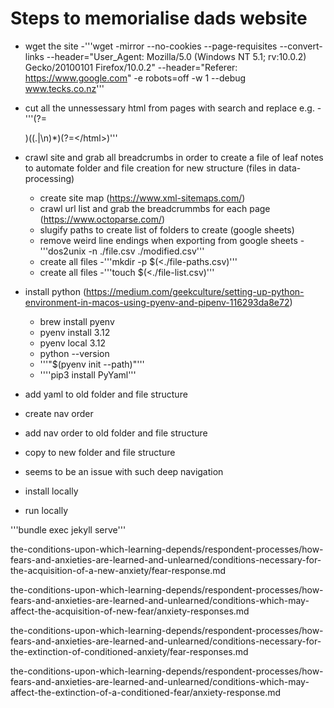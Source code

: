 # Steps to memorialise dads website

- wget the site
  -'''wget -mirror --no-cookies --page-requisites --convert-links --header="User_Agent: Mozilla/5.0 (Windows NT 5.1; rv:10.0.2) Gecko/20100101 Firefox/10.0.2" --header="Referer: https://www.google.com" -e robots=off -w 1 --debug www.tecks.co.nz'''
- cut all the unnessessary html from pages with search and replace e.g.
  -'''(?=<div id="viewlet-below-content-body">)((.|\n)*)(?=<\/html>)'''
- crawl site and grab all breadcrumbs in order to create a file of leaf notes to automate folder and file creation for new structure (files in data-processing)
  - create site map (https://www.xml-sitemaps.com/)
  - crawl url list and grab the breadcrummbs for each page (https://www.octoparse.com/)
  - slugify paths to create list of folders to create (google sheets)
  - remove weird line endings when exporting from google sheets
  	-'''dos2unix -n ./file.csv ./modified.csv'''
  - create all files
	  -'''mkdir -p $(<./file-paths.csv)'''
  - create all files
    -'''touch $(<./file-list.csv)'''
- install python (https://medium.com/geekculture/setting-up-python-environment-in-macos-using-pyenv-and-pipenv-116293da8e72)
   - brew install pyenv
   - pyenv install 3.12
   - pyenv local 3.12
   - python --version
   - '''"$(pyenv init --path)"'''
   - ''''pip3 install PyYaml'''
- add yaml to old folder and file structure
- create nav order
- add nav order to old folder and file structure
- copy to new folder and file structure
- seems to be an issue with such deep navigation



- install locally

- run locally

'''bundle exec jekyll serve'''


the-conditions-upon-which-learning-depends/respondent-processes/how-fears-and-anxieties-are-learned-and-unlearned/conditions-necessary-for-the-acquisition-of-a-new-anxiety/fear-response.md

the-conditions-upon-which-learning-depends/respondent-processes/how-fears-and-anxieties-are-learned-and-unlearned/conditions-which-may-affect-the-acquisition-of-new-fear/anxiety-responses.md

the-conditions-upon-which-learning-depends/respondent-processes/how-fears-and-anxieties-are-learned-and-unlearned/conditions-necessary-for-the-extinction-of-conditioned-anxiety/fear-responses.md

the-conditions-upon-which-learning-depends/respondent-processes/how-fears-and-anxieties-are-learned-and-unlearned/conditions-which-may-affect-the-extinction-of-a-conditioned-fear/anxiety-response.md

